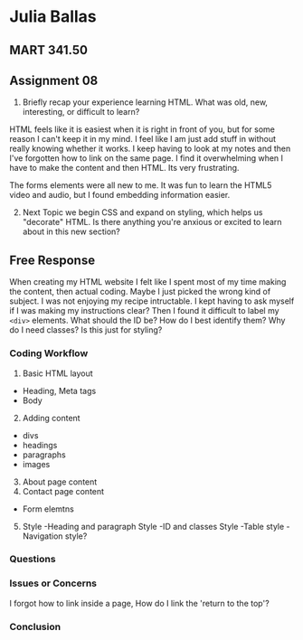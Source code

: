 
# Julia Ballas

## MART 341.50

## Assignment 08

1. Briefly recap your experience learning HTML. What was old, new, interesting, or difficult to learn?

HTML feels like it is easiest when it is right in front of you, but for some reason I can't keep it in my mind. I feel like I am just add stuff in without really knowing whether it works. I keep having to look at my notes and then I've forgotten how to link on the same page. I find it overwhelming when I have to make the content and then HTML. Its very frustrating.

The forms elements were all new to me. It was fun to learn the HTML5 video and audio, but I found embedding information easier.

2. Next Topic we begin CSS and expand on styling, which helps us "decorate" HTML. Is there anything you're anxious or excited to learn about in this new section?

## Free Response

When creating my HTML website I felt like I spent most of my time making the content, then actual coding. Maybe I just picked the wrong kind of subject. I was not enjoying my recipe intructable. I kept having to ask myself if I was making my instructions clear? Then I found it difficult to label my `<div>` elements. What should the ID be? How do I best identify them? Why do I need classes? Is this just for styling?

### Coding Workflow

1. Basic HTML layout
  - Heading, Meta tags
  - Body
2. Adding content
  - divs
  - headings
  - paragraphs
  - images
3. About page content
4. Contact page content
  - Form elemtns
5. Style
  -Heading and paragraph Style
  -ID and classes Style
  -Table style
  -Navigation style?

### Questions
### Issues or Concerns

I forgot how to link inside a page, How do I link the 'return to the top'?

### Conclusion
